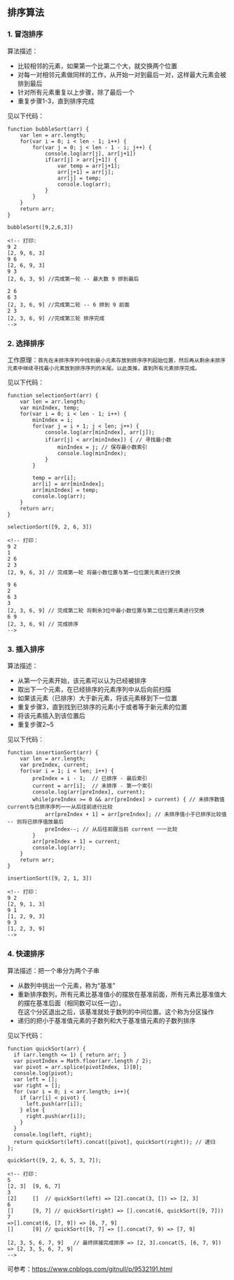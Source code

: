 ## 排序算法   

### 1. 冒泡排序

算法描述：   

* 比较相邻的元素，如果第一个比第二个大，就交换两个位置
* 对每一对相邻元素做同样的工作，从开始一对到最后一对，这样最大元素会被排到最后
* 针对所有元素重复以上步骤，除了最后一个
* 重复步骤1-3，直到排序完成

见以下代码：

```
function bubbleSort(arr) {
    var len = arr.length;
    for(var i = 0; i < len - 1; i++) {
        for(var j = 0; j < len - 1 - i; j++) {
            console.log(arr[j], arr[j+1]) 
            if(arr[j] > arr[j+1]) {
                var temp = arr[j+1];
                arr[j+1] = arr[j];
                arr[j] = temp;
                console.log(arr);
            }
        }
    }
    return arr;
}

bubbleSort([9,2,6,3])

<!-- 打印:
9 2
[2, 9, 6, 3]
9 6
[2, 6, 9, 3]
9 3
[2, 6, 3, 9] //完成第一轮 -- 最大数 9 排到最后

2 6
6 3
[2, 3, 6, 9] //完成第二轮 -- 6 排到 9 前面
2 3
[2, 3, 6, 9] //完成第三轮 排序完成
-->
```

### 2. 选择排序

工作原理：`首先在未排序序列中找到最小元素存放到排序序列起始位置，然后再从剩余未排序元素中继续寻找最小元素放到排序序列的末尾。以此类推，直到所有元素排序完成。`   

见以下代码：

```
function selectionSort(arr) {
    var len = arr.length;
    var minIndex, temp;
    for(var i = 0; i < len - 1; i++) {
        minIndex = i;
        for(var j = i + 1; j < len; j++) {
            console.log(arr[minIndex], arr[j]);
            if(arr[j] < arr[minIndex]) { // 寻找最小数
                minIndex = j; // 保存最小数索引
                console.log(minIndex);
            }
        }

        temp = arr[i];
        arr[i] = arr[minIndex];
        arr[minIndex] = temp;
        console.log(arr);
    }
    return arr;
}

selectionSort([9, 2, 6, 3])

<!-- 打印：
9 2
1
2 6
2 3
[2, 9, 6, 3] // 完成第一轮 将最小数位置与第一位位置元素进行交换

9 6
2
6 3
3
[2, 3, 6, 9] // 完成第二轮 将剩余3位中最小数位置与第二位位置元素进行交换
6 9
[2, 3, 6, 9] // 完成排序
-->
```

### 3. 插入排序

算法描述：

* 从第一个元素开始，该元素可以认为已经被排序
* 取出下一个元素，在已经排序的元素序列中从后向前扫描
* 如果该元素（已排序）大于新元素，将该元素移到下一位置
* 重复步骤3，直到找到已排序的元素小于或者等于新元素的位置
* 将该元素插入到该位置后
* 重复步骤2~5

见以下代码：

```
function insertionSort(arr) {
    var len = arr.length;
    var preIndex, current;
    for(var i = 1; i < len; i++) {
        preIndex = i - 1;  // 已排序 - 最后索引
        current = arr[i];  // 未排序 - 第一个索引
        console.log(arr[preIndex], current);
        while(preIndex >= 0 && arr[preIndex] > current) { // 未排序数值current与已排序序列一一从后往前进行比较
            arr[preIndex + 1] = arr[preIndex]; // 未排序值小于已排序比较值 -- 则将已排序值放最后
            preIndex--; // 从后往前跟当前 current 一一比较
        }
        arr[preIndex + 1] = current;
        console.log(arr);
    }
    return arr;
}

insertionSort([9, 2, 1, 3])

<!-- 打印：
9 2
[2, 9, 1, 3]
9 1
[1, 2, 9, 3]
9 3
[1, 2, 3, 9]
-->
```

### 4. 快速排序

算法描述：把一个串分为两个子串

* 从数列中挑出一个元素，称为“基准”
* 重新排序数列，所有元素比基准值小的摆放在基准前面，所有元素比基准值大的摆在基准后面（相同数可以任一边）。   
在这个分区退出之后，该基准就处于数列的中间位置。这个称为分区操作
* 递归的把小于基准值元素的子数列和大于基准值元素的子数列排序

见以下代码：

```
function quickSort(arr) {
  if (arr.length <= 1) { return arr; }
  var pivotIndex = Math.floor(arr.length / 2);
  var pivot = arr.splice(pivotIndex, 1)[0]; 
  console.log(pivot);
  var left = [];
  var right = [];
  for (var i = 0; i < arr.length; i++){
    if (arr[i] < pivot) {
      left.push(arr[i]);
    } else {
      right.push(arr[i]);
    }
  }
  console.log(left, right);
  return quickSort(left).concat([pivot], quickSort(right)); // 递归
};

quickSort([9, 2, 6, 5, 3, 7]);

<!-- 打印：
5
[2, 3]  [9, 6, 7]
3
[2]     []  // quickSort(left) => [2].concat(3, []) => [2, 3]
6
[]      [9, 7] // quickSort(right) => [].concat(6, quickSort([9, 7]))
7                                                                         =>[].concat(6, [7, 9]) => [6, 7, 9]
[]      [9] // quickSort([9, 7] => [].concat(7, 9) => [7, 9] 

[2, 3, 5, 6, 7, 9]   // 最终拼接完成排序 => [2, 3].concat(5, [6, 7, 9]) => [2, 3, 5, 6, 7, 9] 
-->
```

可参考：<https://www.cnblogs.com/gitnull/p/9532191.html>


